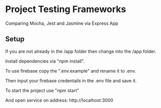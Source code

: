 # Project Testing Frameworks

Comparing Mocha, Jest and Jasmine via Express App

## Setup

If you are not already in the /app folder then change into the /app folder.

Install dependencies via "npm install".

To use firebase copy the ".env.example" and rename it to .env.

Then input your firebase credentails in the .env file and save it.

To start the project use "npm start"

And open service on address: http://localhost:3000
